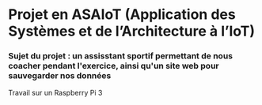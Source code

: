 # Projet en ASAIoT (Application des Systèmes et de l’Architecture à l’IoT)

### Sujet du projet : un assisstant sportif permettant de nous coacher pendant l'exercice, ainsi qu'un site web pour sauvegarder nos données

Travail sur un Raspberry Pi 3
